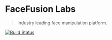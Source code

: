 FaceFusion Labs
===============

> Industry leading face manipulation platform.

[![Build Status](https://img.shields.io/github/actions/workflow/status/facefusion/facefusion-labs/ci.yml.svg?branch=master)](https://github.com/facefusion/facefusion-labs/actions?query=workflow:ci)
